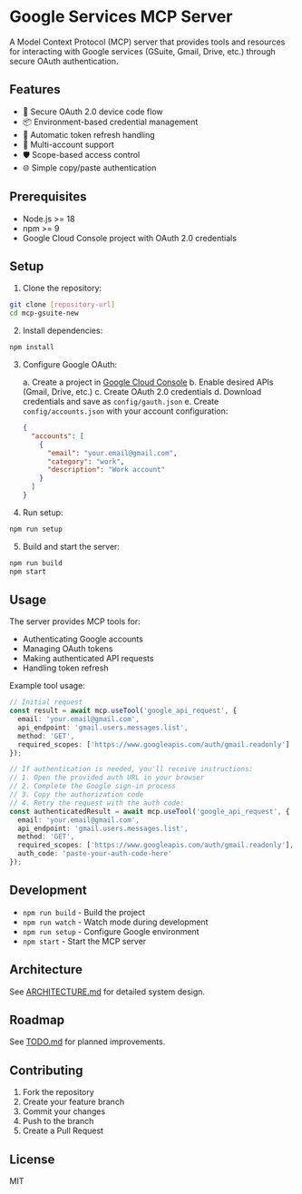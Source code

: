# Google Services MCP Server

A Model Context Protocol (MCP) server that provides tools and resources for interacting with Google services (GSuite, Gmail, Drive, etc.) through secure OAuth authentication.

## Features

- 🔐 Secure OAuth 2.0 device code flow
- 📦 Environment-based credential management
- 🔄 Automatic token refresh handling
- 👥 Multi-account support
- 🛡️ Scope-based access control
- 🌐 Simple copy/paste authentication

## Prerequisites

- Node.js >= 18
- npm >= 9
- Google Cloud Console project with OAuth 2.0 credentials

## Setup

1. Clone the repository:
```bash
git clone [repository-url]
cd mcp-gsuite-new
```

2. Install dependencies:
```bash
npm install
```

3. Configure Google OAuth:

   a. Create a project in [Google Cloud Console](https://console.cloud.google.com)
   b. Enable desired APIs (Gmail, Drive, etc.)
   c. Create OAuth 2.0 credentials
   d. Download credentials and save as `config/gauth.json`
   e. Create `config/accounts.json` with your account configuration:
   ```json
   {
     "accounts": [
       {
         "email": "your.email@gmail.com",
         "category": "work",
         "description": "Work account"
       }
     ]
   }
   ```

4. Run setup:
```bash
npm run setup
```

5. Build and start the server:
```bash
npm run build
npm start
```

## Usage

The server provides MCP tools for:
- Authenticating Google accounts
- Managing OAuth tokens
- Making authenticated API requests
- Handling token refresh

Example tool usage:
```typescript
// Initial request
const result = await mcp.useTool('google_api_request', {
  email: 'your.email@gmail.com',
  api_endpoint: 'gmail.users.messages.list',
  method: 'GET',
  required_scopes: ['https://www.googleapis.com/auth/gmail.readonly']
});

// If authentication is needed, you'll receive instructions:
// 1. Open the provided auth URL in your browser
// 2. Complete the Google sign-in process
// 3. Copy the authorization code
// 4. Retry the request with the auth code:
const authenticatedResult = await mcp.useTool('google_api_request', {
  email: 'your.email@gmail.com',
  api_endpoint: 'gmail.users.messages.list',
  method: 'GET',
  required_scopes: ['https://www.googleapis.com/auth/gmail.readonly'],
  auth_code: 'paste-your-auth-code-here'
});
```

## Development

- `npm run build` - Build the project
- `npm run watch` - Watch mode during development
- `npm run setup` - Configure Google environment
- `npm start` - Start the MCP server

## Architecture

See [ARCHITECTURE.md](./ARCHITECTURE.md) for detailed system design.

## Roadmap

See [TODO.md](./TODO.md) for planned improvements.

## Contributing

1. Fork the repository
2. Create your feature branch
3. Commit your changes
4. Push to the branch
5. Create a Pull Request

## License

MIT
